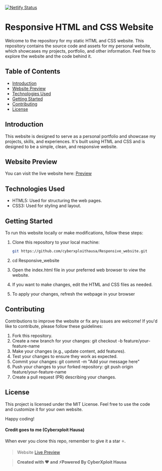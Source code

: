 [![Netlify Status](https://api.netlify.com/api/v1/badges/dc63752a-d04f-4ef2-905e-10ee4407e5bb/deploy-status)](https://app.netlify.com/sites/cyberxploit/deploys)

# Responsive HTML and CSS Website

Welcome to the repository for my static HTML and CSS website. This repository contains the source code and assets for my personal website, which showcases my projects, portfolio, and other information. Feel free to explore the website and the code behind it.

## Table of Contents

- [Introduction](#introduction)
- [Website Preview](#website-preview)
- [Technologies Used](#technologies-used)
- [Getting Started](#getting-started)
- [Contributing](#contributing)
- [License](#license)

## Introduction

This website is designed to serve as a personal portfolio and showcase my projects, skills, and experiences. It's built using HTML and CSS and is designed to be a simple, clean, and responsive website.

## Website Preview

You can visit the live website here: [Preview](https://cyberxploit.netlify.app)

## Technologies Used

- HTML5: Used for structuring the web pages.
- CSS3: Used for styling and layout.


## Getting Started

To run this website locally or make modifications, follow these steps:

1. Clone this repository to your local machine:

   ```bash
   git https://github.com/cyberxploithausa/Responsive_website.git
2. cd Responsive_website
3. Open the index.html file in your preferred web browser to view the website.
4. If you want to make changes, edit the HTML and CSS files as needed.
5. To apply your changes, refresh the webpage in your browser

## Contributing

Contributions to improve the website or fix any issues are welcome! If you'd like to contribute, please follow these guidelines:
1. Fork this repository.
2. Create a new branch for your changes: git checkout -b feature/your-feature-name
3. Make your changes (e.g., update content, add features).
4. Test your changes to ensure they work as expected.
5. Commit your changes: git commit -m "Add your message here"
6. Push your changes to your forked repository: git push origin feature/your-feature-name
7. Create a pull request (PR) describing your changes.
   
## License
This project is licensed under the MIT License. Feel free to use the code and customize it for your own website.

Happy coding!

#### Credit goes to me (Cyberxploit Hausa)

When ever you clone this repo, remember to give it a star ⭐.

> Website [Live Preview](https://cyberxploit.netlify.app/)

> **Created with ❤️ and ⚡Powered By CyberXploit Hausa**
